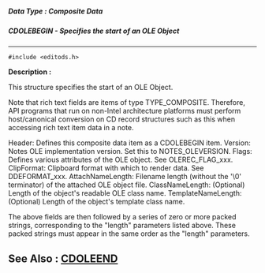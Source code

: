 ##### Data Type : Composite Data
##### CDOLEBEGIN - Specifies the start of an OLE Object
---
```
#include <editods.h>
```
**Description :**

This structure specifies the start of an OLE Object.

Note that rich text fields are items of type TYPE_COMPOSITE.  Therefore, API 
programs that run on non-Intel architecture platforms must perform 
host/canonical conversion on CD record structures such as this when accessing 
rich text item data in a note.

  Header:   Defines this composite data item as a CDOLEBEGIN item.
  Version:   Notes OLE implementation version. Set this to NOTES_OLEVERSION.
  Flags:   Defines various attributes of the OLE object. See OLEREC_FLAG_xxx.
  ClipFormat:  Clipboard format with which to render data.  See DDEFORMAT_xxx.
  AttachNameLength: Filename length (without the '\0' terminator) of the 
attached OLE object file.
  ClassNameLength: (Optional) Length of the object's readable OLE class name.
  TemplateNameLength: (Optional) Length of the object's template class name.

The above fields are then followed by a series of zero or more packed strings, 
corresponding to the "length" parameters listed above.  These packed strings 
must appear in the same order as the "length" parameters.

**See Also :**
[CDOLEEND](/domino-c-api-docs/reference/Data/CDOLEEND)
---
